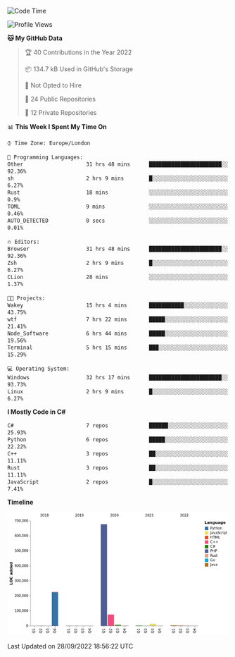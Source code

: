 <!--START_SECTION:waka-->
![Code Time](http://img.shields.io/badge/Code%20Time-258%20hrs%201%20min-blue)

![Profile Views](http://img.shields.io/badge/Profile%20Views-12-blue)

**🐱 My GitHub Data** 

> 🏆 40 Contributions in the Year 2022
 > 
> 📦 134.7 kB Used in GitHub's Storage 
 > 
> 🚫 Not Opted to Hire
 > 
> 📜 24 Public Repositories 
 > 
> 🔑 12 Private Repositories  
 > 
📊 **This Week I Spent My Time On** 

```text
⌚︎ Time Zone: Europe/London

💬 Programming Languages: 
Other                    31 hrs 48 mins      ███████████████████████░░   92.36% 
sh                       2 hrs 9 mins        █░░░░░░░░░░░░░░░░░░░░░░░░   6.27% 
Rust                     18 mins             ░░░░░░░░░░░░░░░░░░░░░░░░░   0.9% 
TOML                     9 mins              ░░░░░░░░░░░░░░░░░░░░░░░░░   0.46% 
AUTO_DETECTED            0 secs              ░░░░░░░░░░░░░░░░░░░░░░░░░   0.01%

🔥 Editors: 
Browser                  31 hrs 48 mins      ███████████████████████░░   92.36% 
Zsh                      2 hrs 9 mins        █░░░░░░░░░░░░░░░░░░░░░░░░   6.27% 
CLion                    28 mins             ░░░░░░░░░░░░░░░░░░░░░░░░░   1.37%

🐱‍💻 Projects: 
Wakey                    15 hrs 4 mins       ███████████░░░░░░░░░░░░░░   43.75% 
wtf                      7 hrs 22 mins       █████░░░░░░░░░░░░░░░░░░░░   21.41% 
Node_Software            6 hrs 44 mins       █████░░░░░░░░░░░░░░░░░░░░   19.56% 
Terminal                 5 hrs 15 mins       ███░░░░░░░░░░░░░░░░░░░░░░   15.29%

💻 Operating System: 
Windows                  32 hrs 17 mins      ███████████████████████░░   93.73% 
Linux                    2 hrs 9 mins        █░░░░░░░░░░░░░░░░░░░░░░░░   6.27%

```

**I Mostly Code in C#** 

```text
C#                       7 repos             ██████░░░░░░░░░░░░░░░░░░░   25.93% 
Python                   6 repos             █████░░░░░░░░░░░░░░░░░░░░   22.22% 
C++                      3 repos             ██░░░░░░░░░░░░░░░░░░░░░░░   11.11% 
Rust                     3 repos             ██░░░░░░░░░░░░░░░░░░░░░░░   11.11% 
JavaScript               2 repos             █░░░░░░░░░░░░░░░░░░░░░░░░   7.41%

```


**Timeline**

![Chart not found](https://raw.githubusercontent.com/Jirubizu/Jirubizu/master/charts/bar_graph.png) 


 Last Updated on 28/09/2022 18:56:22 UTC
<!--END_SECTION:waka-->